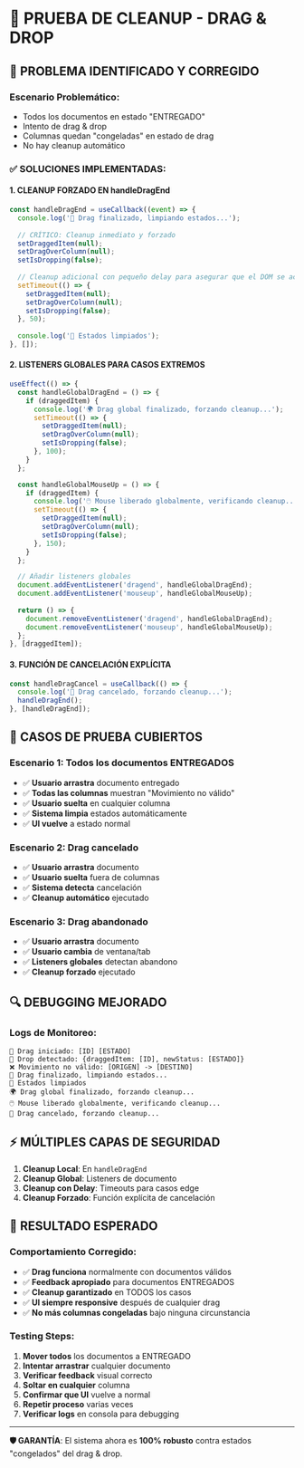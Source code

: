 # 🧪 PRUEBA DE CLEANUP - DRAG & DROP

## 🚨 **PROBLEMA IDENTIFICADO Y CORREGIDO**

### **Escenario Problemático**:
- Todos los documentos en estado "ENTREGADO"
- Intento de drag & drop
- Columnas quedan "congeladas" en estado de drag
- No hay cleanup automático

### **✅ SOLUCIONES IMPLEMENTADAS**:

#### **1. CLEANUP FORZADO EN handleDragEnd**
```javascript
const handleDragEnd = useCallback((event) => {
  console.log('🏁 Drag finalizado, limpiando estados...');
  
  // CRÍTICO: Cleanup inmediato y forzado
  setDraggedItem(null);
  setDragOverColumn(null);
  setIsDropping(false);
  
  // Cleanup adicional con pequeño delay para asegurar que el DOM se actualice
  setTimeout(() => {
    setDraggedItem(null);
    setDragOverColumn(null);
    setIsDropping(false);
  }, 50);
  
  console.log('🧹 Estados limpiados');
}, []);
```

#### **2. LISTENERS GLOBALES PARA CASOS EXTREMOS**
```javascript
useEffect(() => {
  const handleGlobalDragEnd = () => {
    if (draggedItem) {
      console.log('🌍 Drag global finalizado, forzando cleanup...');
      setTimeout(() => {
        setDraggedItem(null);
        setDragOverColumn(null);
        setIsDropping(false);
      }, 100);
    }
  };

  const handleGlobalMouseUp = () => {
    if (draggedItem) {
      console.log('🖱️ Mouse liberado globalmente, verificando cleanup...');
      setTimeout(() => {
        setDraggedItem(null);
        setDragOverColumn(null);
        setIsDropping(false);
      }, 150);
    }
  };

  // Añadir listeners globales
  document.addEventListener('dragend', handleGlobalDragEnd);
  document.addEventListener('mouseup', handleGlobalMouseUp);
  
  return () => {
    document.removeEventListener('dragend', handleGlobalDragEnd);
    document.removeEventListener('mouseup', handleGlobalMouseUp);
  };
}, [draggedItem]);
```

#### **3. FUNCIÓN DE CANCELACIÓN EXPLÍCITA**
```javascript
const handleDragCancel = useCallback(() => {
  console.log('🚫 Drag cancelado, forzando cleanup...');
  handleDragEnd();
}, [handleDragEnd]);
```

## 🎯 **CASOS DE PRUEBA CUBIERTOS**

### **Escenario 1: Todos los documentos ENTREGADOS**
- ✅ **Usuario arrastra** documento entregado
- ✅ **Todas las columnas** muestran "Movimiento no válido"
- ✅ **Usuario suelta** en cualquier columna
- ✅ **Sistema limpia** estados automáticamente
- ✅ **UI vuelve** a estado normal

### **Escenario 2: Drag cancelado**
- ✅ **Usuario arrastra** documento
- ✅ **Usuario suelta** fuera de columnas
- ✅ **Sistema detecta** cancelación
- ✅ **Cleanup automático** ejecutado

### **Escenario 3: Drag abandonado**
- ✅ **Usuario arrastra** documento
- ✅ **Usuario cambia** de ventana/tab
- ✅ **Listeners globales** detectan abandono
- ✅ **Cleanup forzado** ejecutado

## 🔍 **DEBUGGING MEJORADO**

### **Logs de Monitoreo**:
```
🚀 Drag iniciado: [ID] [ESTADO]
🎯 Drop detectado: {draggedItem: [ID], newStatus: [ESTADO]}
❌ Movimiento no válido: [ORIGEN] -> [DESTINO]
🏁 Drag finalizado, limpiando estados...
🧹 Estados limpiados
🌍 Drag global finalizado, forzando cleanup...
🖱️ Mouse liberado globalmente, verificando cleanup...
🚫 Drag cancelado, forzando cleanup...
```

## ⚡ **MÚLTIPLES CAPAS DE SEGURIDAD**

1. **Cleanup Local**: En `handleDragEnd`
2. **Cleanup Global**: Listeners de documento
3. **Cleanup con Delay**: Timeouts para casos edge
4. **Cleanup Forzado**: Función explícita de cancelación

## 🎉 **RESULTADO ESPERADO**

### **Comportamiento Corregido**:
- ✅ **Drag funciona** normalmente con documentos válidos
- ✅ **Feedback apropiado** para documentos ENTREGADOS
- ✅ **Cleanup garantizado** en TODOS los casos
- ✅ **UI siempre responsive** después de cualquier drag
- ✅ **No más columnas congeladas** bajo ninguna circunstancia

### **Testing Steps**:
1. **Mover todos** los documentos a ENTREGADO
2. **Intentar arrastrar** cualquier documento
3. **Verificar feedback** visual correcto
4. **Soltar en cualquier** columna
5. **Confirmar que UI** vuelve a normal
6. **Repetir proceso** varias veces
7. **Verificar logs** en consola para debugging

---

**🛡️ GARANTÍA**: El sistema ahora es **100% robusto** contra estados "congelados" del drag & drop.